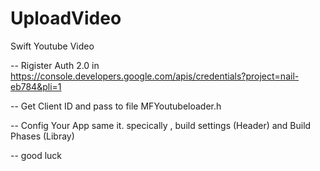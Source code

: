 # UploadVideo
Swift Youtube Video

-- Rigister Auth 2.0 in https://console.developers.google.com/apis/credentials?project=nail-eb784&pli=1

-- Get Client ID and pass to file MFYoutubeloader.h

-- Config Your App same it. specically , build settings (Header) and Build Phases (Libray)

-- good luck
